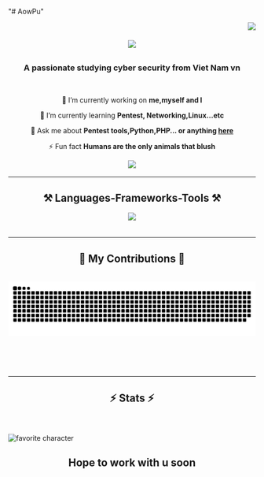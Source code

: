 "# AowPu" 

<img align="right" src="https://visitor-badge.laobi.icu/badge?page_id=AowPu.AowPu" />

<h1 align="center">
    <img src="https://readme-typing-svg.herokuapp.com/?font=TimesNewRoman&size=35&center=true&vCenter=true&width=500&height=70&duration=4000&lines=Hi+There!+👋;+I'm+Hồng+Phúc!;" />
</h1>

<h3 align="center">A passionate studying cyber security from Viet Nam vn</h3>
   

<br/>

<div align="center">
 
 🔭 I’m currently working on **me,myself and I**
 
 🌱 I’m currently learning **Pentest, Networking,Linux...etc**

💬 Ask me about **Pentest tools,Python,PHP... or anything [here](https://www.facebook.com/nguyenphuc1403/)**

⚡ Fun fact **Humans are the only animals that blush**

 </div>

<div align="center"> 
  <a href="mailto:nphuc141003@gmail.com">
    <img src="https://img.shields.io/badge/Gmail-333333?style=for-the-badge&logo=gmail&logoColor=red" />
  </a>
</div>

 <hr/>

 <h2 align="center">⚒️ Languages-Frameworks-Tools ⚒️</h2>
 <div align="center">
    <img src="https://skillicons.dev/icons?i=php,python,vscode,github,git,linux,docker,c,notion,discord" />
   
</div>

<br/>
<hr/>

<div align="center">
  <h2>🐍 My Contributions 🐍</h2>
  <br>
  <img alt="snake eating my contributions" src="https://raw.githubusercontent.com/salesp07/salesp07/output/github-contribution-grid-snake.svg" />
  
  <br/><br/><br/>
</div>

<hr/>

<h2 align="center">⚡ Stats ⚡</h2>
<br>

<br>
<img src="https://cdn.metatime.com/landing/blog/1686575019blobid0.jpg" alt="favorite character">


<br/>

<div align="center">
<h2>
    Hope to work with u soon
</h2>

</div>
